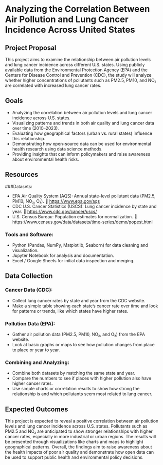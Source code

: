 # Analyzing the Correlation Between Air Pollution and Lung Cancer Incidence Across United States


## Project Proposal

This project aims to examine the relationship between air pollution levels and lung cancer incidence across different U.S. states. Using publicly available data from the Environmental Protection Agency (EPA) and the Centers for Disease Control and Prevention (CDC), the study will analyze whether higher concentrations of pollutants such as PM2.5, PM10, and NO₂ are correlated with increased lung cancer rates.

## Goals

- Analyzing the correlation between air pollution levels and lung cancer incidence across U.S. states. 
- Visualizing patterns and trends in both air quality and lung cancer data over time (2010–2023).
- Evaluating how geographical factors (urban vs. rural states) influence this relationship.
- Demonstrating how open-source data can be used for environmental health research using data science methods.
- Providing insights that can inform policymakers and raise awareness about environmental health risks.


## Resources

###Datasets:

- EPA Air Quality System (AQS): Annual state-level pollutant data (PM2.5, PM10, NO₂, O₃).
🔗 https://www.epa.gov/aqs
- CDC U.S. Cancer Statistics (USCS): Lung cancer incidence by state and year.
🔗 https://www.cdc.gov/cancer/uscs/
- U.S. Census Bureau: Population estimates for normalization.
 🔗 https://www.census.gov/data/datasets/time-series/demo/popest.html

### Tools and Software:

- Python (Pandas, NumPy, Matplotlib, Seaborn) for data cleaning and visualization.
- Jupyter Notebook for analysis and documentation.
- Excel / Google Sheets for initial data inspection and merging.

## Data Collection

### Cancer Data (CDC):

- Collect lung cancer rates by state and year from the CDC website.
- Make a simple table showing each state’s cancer rate over time and look for patterns or trends, like which states have higher rates.

### Pollution Data (EPA):

- Gather air pollution data (PM2.5, PM10, NO₂, and O₃) from the EPA website.
- Look at basic graphs or maps to see how pollution changes from place to place or year to year.

### Combining and Analyzing:

- Combine both datasets by matching the same state and year.
- Compare the numbers to see if places with higher pollution also have higher cancer rates.
- Use simple charts or correlation results to show how strong the relationship is and which pollutants seem most related to lung cancer.

## Expected Outcomes

This project is expected to reveal a positive correlation between air pollution levels and lung cancer incidence across U.S. states. Pollutants such as PM2.5 and NO₂ are anticipated to show stronger relationships with higher cancer rates, especially in more industrial or urban regions. The results will be presented through visualizations like charts and maps to highlight geographical patterns. Overall, the findings aim to raise awareness about the health impacts of poor air quality and demonstrate how open data can be used to support public health and environmental policy decisions.


  




